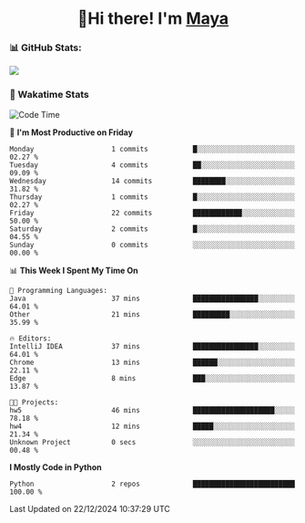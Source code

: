  <h1 align="center">👋Hi there! I'm <a href="https://liumyblog.cn">Maya</a></h1>

### 📊 GitHub Stats:
<p href="https://github.com/anuraghazra/github-readme-stats">
<img align="left" src="https://github-readme-stats.vercel.app/api?username=liumy-lay&show_icons=true&title_color=ffffff&icon_color=ffffff&text_color=ffffff&bg_color=D80835&hide_title=true" />
</p>
<br clear="left"/>

### 🚀 Wakatime Stats
<!--START_SECTION:waka-->
![Code Time](http://img.shields.io/badge/Code%20Time-147%20hrs%2032%20mins-blue)

📅 **I'm Most Productive on Friday** 

```text
Monday                   1 commits           █░░░░░░░░░░░░░░░░░░░░░░░░   02.27 % 
Tuesday                  4 commits           ██░░░░░░░░░░░░░░░░░░░░░░░   09.09 % 
Wednesday                14 commits          ████████░░░░░░░░░░░░░░░░░   31.82 % 
Thursday                 1 commits           █░░░░░░░░░░░░░░░░░░░░░░░░   02.27 % 
Friday                   22 commits          ████████████░░░░░░░░░░░░░   50.00 % 
Saturday                 2 commits           █░░░░░░░░░░░░░░░░░░░░░░░░   04.55 % 
Sunday                   0 commits           ░░░░░░░░░░░░░░░░░░░░░░░░░   00.00 % 
```


📊 **This Week I Spent My Time On** 

```text
💬 Programming Languages: 
Java                     37 mins             ████████████████░░░░░░░░░   64.01 % 
Other                    21 mins             █████████░░░░░░░░░░░░░░░░   35.99 % 

🔥 Editors: 
IntelliJ IDEA            37 mins             ████████████████░░░░░░░░░   64.01 % 
Chrome                   13 mins             ██████░░░░░░░░░░░░░░░░░░░   22.11 % 
Edge                     8 mins              ███░░░░░░░░░░░░░░░░░░░░░░   13.87 % 

🐱‍💻 Projects: 
hw5                      46 mins             ████████████████████░░░░░   78.18 % 
hw4                      12 mins             █████░░░░░░░░░░░░░░░░░░░░   21.34 % 
Unknown Project          0 secs              ░░░░░░░░░░░░░░░░░░░░░░░░░   00.48 % 
```

**I Mostly Code in Python** 

```text
Python                   2 repos             █████████████████████████   100.00 % 
```




 Last Updated on 22/12/2024 10:37:29 UTC
<!--END_SECTION:waka-->
